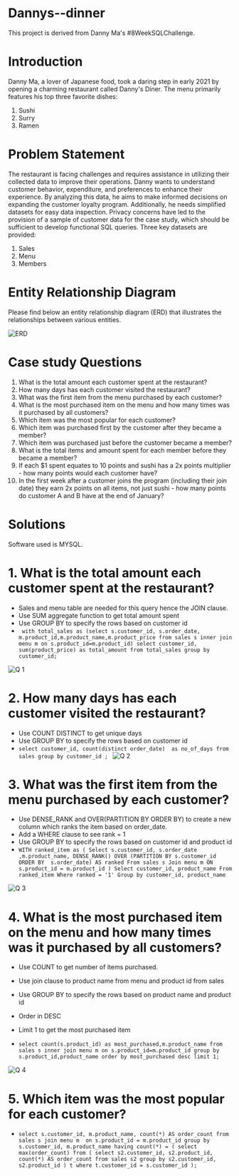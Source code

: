 # Dannys--dinner
This project is derived from Danny Ma's #8WeekSQLChallenge.

# Introduction
Danny Ma, a lover of Japanese food, took a daring step in early 2021 by opening a charming restaurant called Danny's Diner.
The menu primarily features his top three favorite dishes: 
1) Sushi 
2) Surry
3) Ramen 

# Problem Statement
The restaurant is facing challenges and requires assistance in utilizing their collected data to improve their operations. Danny wants to understand customer behavior, expenditure, and preferences to enhance their experience. 
By analyzing this data, he aims to make informed decisions on expanding the customer loyalty program. Additionally, he needs simplified datasets for easy data inspection. Privacy concerns have led to the provision of a sample of customer data for the case study, which should be sufficient to develop functional SQL queries. 
Three key datasets are provided: 
1) Sales
2) Menu
3) Members

# Entity Relationship Diagram
Please find below an entity relationship diagram (ERD) that illustrates the relationships between various entities.

![ERD](https://github.com/wanja-susan/Dannys--dinner/assets/130906675/6eb0ab19-2235-4b1a-bb76-65edf3595539)


# Case study Questions
1. What is the total amount each customer spent at the restaurant?
2. How many days has each customer visited the restaurant?
3. What was the first item from the menu purchased by each customer?
4. What is the most purchased item on the menu and how many times was it purchased by all customers?
5. Which item was the most popular for each customer?
6. Which item was purchased first by the customer after they became a member?
7. Which item was purchased just before the customer became a member?
8. What is the total items and amount spent for each member before they became a member?
9. If each $1 spent equates to 10 points and sushi has a 2x points multiplier - how many points would each customer have?
10. In the first week after a customer joins the program (including their join date) they earn 2x points on all items, not just sushi - how many points do customer A and B have at the end of January?

# Solutions
Software used is MYSQL.

# 1. What is the total amount each customer spent at the restaurant?
- Sales and menu table are needed for this query hence the JOIN clause.
- Use SUM aggregate function to get total amount spent
- Use GROUP BY to specify the rows based on customer id
- ` with total_sales as
        (select s.customer_id, s.order_date, m.product_id,m.product_name,m.product_price
         from sales s
         inner join menu m
         on s.product_id=m.product_id)
           select customer_id, sum(product_price) as total_amount
           from total_sales
           group by customer_id;`
           
![Q 1](https://github.com/wanja-susan/Dannys--dinner/assets/130906675/6b7edd98-f459-4b04-a9d9-01db55397a79)

# 2. How many days has each customer visited the restaurant?
- Use COUNT DISTINCT to get unique days
- Use GROUP BY to specify the rows based on customer id
- `select customer_id, count(distinct order_date)  as no_of_days
from sales
group by customer_id
; `
![Q 2](https://github.com/wanja-susan/Dannys--dinner/assets/130906675/30062db1-27da-4b08-bf3c-a6f3de84bb28)

# 3. What was the first item from the menu purchased by each customer?
- Use DENSE_RANK and OVER(PARTITION BY ORDER BY) to create a new column which ranks the item based on order_date.
- Add a WHERE clause to see rank = 1
- Use GROUP BY to specify the rows based on customer id and product id
- `WITH ranked_item as (
   Select s.customer_id, s.order_date ,m.product_name,
    DENSE_RANK() OVER (PARTITION BY s.customer_id ORDER BY  s.order_date) AS ranked
     From sales s
     Join menu m
        ON s.product_id = m.product_id
		)
Select customer_id, product_name
From ranked_item
Where ranked = '1'
Group by customer_id, product_name`

![Q 3](https://github.com/wanja-susan/Dannys--dinner/assets/130906675/0d86a77b-cec3-4975-8cfd-ee843e192663)

# 4. What is the most purchased item on the menu and how many times was it purchased by all customers?
- Use COUNT to get number of items purchased.
- Use join clause to product name from menu and product id from sales
- Use GROUP BY to specify the rows based on product name and product id
- Order in DESC
- Limit 1 to get the most purchased item

- `select count(s.product_id) as most_purchased,m.product_name
from sales s
inner join menu m
on s.product_id=m.product_id
group by s.product_id,product_name
order by most_purchased desc
limit 1;`

![Q 4](https://github.com/wanja-susan/Dannys--dinner/assets/130906675/09aa68c7-ae13-4291-985f-d57107c31145)

# 5. Which item was the most popular for each customer?

- `select s.customer_id, m.product_name, count(*) AS order_count
from sales s
join menu m 
on s.product_id = m.product_id
group by s.customer_id, m.product_name
having count(*) = (
  select max(order_count)
  from (
    select s2.customer_id, s2.product_id, count(*) AS order_count
    from sales s2
    group by s2.customer_id, s2.product_id
  ) t
  where t.customer_id = s.customer_id
);`

